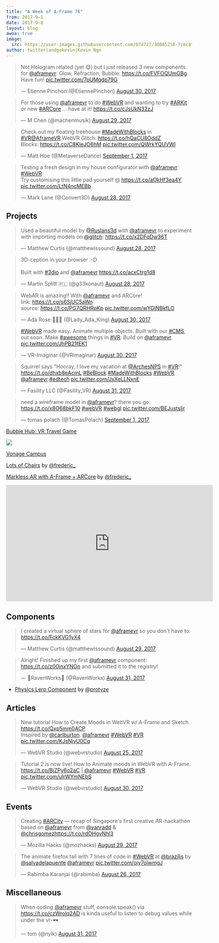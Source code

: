 ```yaml
---
title: "A Week of A-Frame 76"
from: 2017-9-1
date: 2017-9-8
layout: blog
awoa: true
image:
  src: https://user-images.githubusercontent.com/674727/30085258-7cec8faa-924a-11e7-9d94-b4dc6df5975e.jpg
author: twitter|andgokevin|Kevin Ngo
---
```


<script async src="//platform.twitter.com/widgets.js" charset="utf-8"></script>

<div class="tweets tweets-feature">
<blockquote class="twitter-tweet"><p lang="en" dir="ltr">Not Hologram related (yet 😋) but I just released 3 new components for <a href="https://twitter.com/aframevr">@aframevr</a>: Glow, Refraction, Bubble: <a href="https://t.co/FVFOQUmGBg">https://t.co/FVFOQUmGBg</a> Have fun! <a href="https://t.co/7pUMqdp79G">pic.twitter.com/7pUMqdp79G</a></p>&mdash; Etienne Pinchon (@EtiennePinchon) <a href="https://twitter.com/EtiennePinchon/status/902768086016774145">August 30, 2017</a></blockquote>

<blockquote class="twitter-tweet"><p lang="en" dir="ltr">For those using <a href="https://twitter.com/aframevr">@aframevr</a> to do <a href="https://twitter.com/hashtag/WebVR?src=hash">#WebVR</a> and wanting to try <a href="https://twitter.com/hashtag/ARKit?src=hash">#ARKit</a> or new <a href="https://twitter.com/hashtag/ARCore?src=hash">#ARCore</a> ... have at it! <a href="https://t.co/cJsUkN32zJ">https://t.co/cJsUkN32zJ</a></p>&mdash; M Chen (@machenmusik) <a href="https://twitter.com/machenmusik/status/902627129363456013">August 29, 2017</a></blockquote>


<blockquote class="twitter-tweet"><p lang="en" dir="ltr">Check out my floating treehouse <a href="https://twitter.com/hashtag/MadeWithBlocks?src=hash">#MadeWithBlocks</a> in <a href="https://twitter.com/hashtag/VR?src=hash">#VR</a><a href="https://twitter.com/aframevr">@AframeVR</a> WebVR Glitch: <a href="https://t.co/hQaCU8OddZ">https://t.co/hQaCU8OddZ</a><br> Blocks: <a href="https://t.co/C8KIeJO6hM">https://t.co/C8KIeJO6hM</a> <a href="https://t.co/QWrkYQUVWl">pic.twitter.com/QWrkYQUVWl</a></p>&mdash; Matt Hoe (@MetaverseDance) <a href="https://twitter.com/MetaverseDance/status/903467506504876033">September 1, 2017</a></blockquote>

<blockquote class="twitter-tweet"><p lang="en" dir="ltr">Testing a fresh design in my house configurator with <a href="https://twitter.com/aframevr">@aframevr</a> <a href="https://twitter.com/hashtag/WebVR?src=hash">#WebVR</a>. <br>Try customising this little pad yourself @ <a href="https://t.co/aOkHf3ea4Y">https://t.co/aOkHf3ea4Y</a> <a href="https://t.co/LtN4ncMEBb">pic.twitter.com/LtN4ncMEBb</a></p>&mdash; Mark Lane (@Convert3D) <a href="https://twitter.com/Convert3D/status/902170055286259712">August 28, 2017</a></blockquote>
</div>

<!-- more -->

## Projects

<div class="tweets">
<blockquote class="twitter-tweet"><p lang="en" dir="ltr">Used a beautiful model by <a href="https://twitter.com/Ruslans3d">@Ruslans3d</a> with <a href="https://twitter.com/aframevr">@aframevr</a> to experiment with importing models on <a href="https://twitter.com/glitch">@glitch</a>: <a href="https://t.co/x2DFqDw36T">https://t.co/x2DFqDw36T</a></p>&mdash; Matthew Curtis (@matthewissound) <a href="https://twitter.com/matthewissound/status/902236431858278407">August 28, 2017</a></blockquote>


<blockquote class="twitter-tweet"><p lang="en" dir="ltr">3D-ception in your browser :-D <br><br>Built with <a href="https://twitter.com/hashtag/3dio?src=hash">#3dio</a> and <a href="https://twitter.com/aframevr">@aframevr</a> <a href="https://t.co/acxCtrg1d8">https://t.co/acxCtrg1d8</a></p>&mdash; Martin Splitt 🇵🇱 (@g33konaut) <a href="https://twitter.com/g33konaut/status/902209590061916160">August 28, 2017</a></blockquote>

<blockquote class="twitter-tweet"><p lang="en" dir="ltr">WebAR is amazing!! With <a href="https://twitter.com/aframevr">@aframevr</a> and ARCore!<br>link: <a href="https://t.co/s6SjUC5aWn">https://t.co/s6SjUC5aWn</a><br>source: <a href="https://t.co/PG7QRHRpKp">https://t.co/PG7QRHRpKp</a> <a href="https://t.co/wYGlNBkfLO">pic.twitter.com/wYGlNBkfLO</a></p>&mdash; Ada Rose 🏳️‍🌈✨ (@Lady_Ada_King) <a href="https://twitter.com/Lady_Ada_King/status/902927125497425920">August 30, 2017</a></blockquote>

<blockquote class="twitter-tweet"><p lang="en" dir="ltr"><a href="https://twitter.com/hashtag/WebVR?src=hash">#WebVR</a>  made easy. Animate multiple objects. Built with our <a href="https://twitter.com/hashtag/CMS?src=hash">#CMS</a>, out soon. Make <a href="https://twitter.com/hashtag/awesome?src=hash">#awesome</a> things in <a href="https://twitter.com/hashtag/VR?src=hash">#VR</a>. Build on <a href="https://twitter.com/aframevr">@aframevr</a>. <a href="https://t.co/JhPB21fEK1">pic.twitter.com/JhPB21fEK1</a></p>&mdash; VR-Imaginar (@VRimaginar) <a href="https://twitter.com/VRimaginar/status/902914641143226370">August 30, 2017</a></blockquote>

<blockquote class="twitter-tweet"><p lang="en" dir="ltr">Squirrel says &quot;Hooray, I love my vacation at <a href="https://twitter.com/ArchesNPS">@ArchesNPS</a> in <a href="https://twitter.com/hashtag/VR?src=hash">#VR</a>!&quot; <a href="https://t.co/dhxb8eAcmL">https://t.co/dhxb8eAcmL</a> <a href="https://twitter.com/hashtag/BeBlock?src=hash">#BeBlock</a> <a href="https://twitter.com/hashtag/MadeWithBlocks?src=hash">#MadeWithBlocks</a> <a href="https://twitter.com/hashtag/WebVR?src=hash">#WebVR</a> <a href="https://twitter.com/aframevr">@aframevr</a> <a href="https://twitter.com/hashtag/edtech?src=hash">#edtech</a> <a href="https://t.co/JxXeLLNxnE">pic.twitter.com/JxXeLLNxnE</a></p>&mdash; Fasility LLC (@Fasility_VR) <a href="https://twitter.com/Fasility_VR/status/903296715675066372">August 31, 2017</a></blockquote>

<blockquote class="twitter-tweet"><p lang="en" dir="ltr">need a wireframe model in <a href="https://twitter.com/aframevr">@aframevr</a>? there you go: <a href="https://t.co/x8O68bkF10">https://t.co/x8O68bkF10</a> <a href="https://twitter.com/hashtag/webVR?src=hash">#webVR</a> <a href="https://twitter.com/hashtag/webgl?src=hash">#webgl</a> <a href="https://t.co/BEJustsljr">pic.twitter.com/BEJustsljr</a></p>&mdash; tomas polach (@TomasPolach) <a href="https://twitter.com/TomasPolach/status/903689670571073536">September 1, 2017</a></blockquote>

</div>

[Bubble Hub: VR Travel Game](https://www.laravel-vuejs.com/bubblehub-vr-travel-game-made-with-vue-js/)

![](https://user-images.githubusercontent.com/674727/30075963-4a7b4c5a-922c-11e7-8b09-33edc60fe4ae.png)

[Vonage Campus](https://demo-virtual-tour.herokuapp.com/#!/landingPage)

[Lots of Chairs](https://twitter.com/fredric_/status/902065699882983424) by [@frederic_](https://twitter.com/fredric_/)

[Markless AR with A-Frame + ARCore](https://twitter.com/fredric_/status/902879724342534144) by [@frederic_](https://twitter.com/fredric_/)

<iframe width="560" height="315" src="https://www.youtube.com/embed/gtVzA5lqBhY" frameborder="0" allowfullscreen></iframe>

## Components

<div class="tweets">
<blockquote class="twitter-tweet"><p lang="en" dir="ltr">I created a virtual sphere of stars for <a href="https://twitter.com/aframevr">@aframevr</a> so you don&#39;t have to: <a href="https://t.co/FckKVG1yX4">https://t.co/FckKVG1yX4</a></p>&mdash; Matthew Curtis (@matthewissound) <a href="https://twitter.com/matthewissound/status/902608812191780864">August 29, 2017</a></blockquote>

<blockquote class="twitter-tweet"><p lang="en" dir="ltr">Alright! Finished up my first <a href="https://twitter.com/aframevr">@aframevr</a> component: <a href="https://t.co/z00jnxYNGn">https://t.co/z00jnxYNGn</a> and submitted it to the registry!</p>&mdash; 🌿RavenWorks🌱 (@RavenWorks) <a href="https://twitter.com/RavenWorks/status/903084313910145024">August 31, 2017</a></blockquote>

</div>

- [Physics Lerp Component](https://github.com/protyze/aframe-physics-lerp-component) by [@protyze](https://twitter.com/@protyze)

## Articles

<div class="tweets">
<blockquote class="twitter-tweet"><p lang="en" dir="ltr">New tutorial How to Create Moods in WebVR w/ A-Frame and Sketch. <a href="https://t.co/Qxp5mm0ACP">https://t.co/Qxp5mm0ACP</a> <br>Inspired by <a href="https://twitter.com/carlburton">@carlburton</a>. <a href="https://twitter.com/aframevr">@aframevr</a> <a href="https://twitter.com/hashtag/WebVR?src=hash">#WebVR</a> <a href="https://twitter.com/hashtag/VR?src=hash">#VR</a> <a href="https://t.co/KJsNjyU0Cq">pic.twitter.com/KJsNjyU0Cq</a></p>&mdash; WebVR Studio (@webvrstudio) <a href="https://twitter.com/webvrstudio/status/901179914153451520">August 25, 2017</a></blockquote>

<blockquote class="twitter-tweet"><p lang="en" dir="ltr">Tutorial 2 is now live! How to Animate moods in WebVR with A-Frame. <a href="https://t.co/BjZPy6o2aC">https://t.co/BjZPy6o2aC</a>  | <a href="https://twitter.com/aframevr">@aframevr</a> <a href="https://twitter.com/hashtag/WebVR?src=hash">#WebVR</a> <a href="https://twitter.com/hashtag/VR?src=hash">#VR</a> <a href="https://t.co/ulrWYmNEbS">pic.twitter.com/ulrWYmNEbS</a></p>&mdash; WebVR Studio (@webvrstudio) <a href="https://twitter.com/webvrstudio/status/902982099220578304">August 30, 2017</a></blockquote>

</div>

## Events

<div class="tweets">
<blockquote class="twitter-tweet"><p lang="en" dir="ltr">Creating <a href="https://twitter.com/hashtag/ARCity?src=hash">#ARCity</a> — recap of Singapore&#39;s first creative AR-hackathon based on <a href="https://twitter.com/aframevr">@aframevr</a> from <a href="https://twitter.com/vanradd">@vanradd</a> &amp; <a href="https://twitter.com/chrisgomez">@chrisgomez</a><a href="https://t.co/rdOHgyNhl3">https://t.co/rdOHgyNhl3</a></p>&mdash; Mozilla Hacks (@mozhacks) <a href="https://twitter.com/mozhacks/status/902553638974971909">August 29, 2017</a></blockquote>

<blockquote class="twitter-tweet"><p lang="en" dir="ltr">The animate firefox tail with 7 lines of code in <a href="https://twitter.com/hashtag/WebVR?src=hash">#WebVR</a> at <a href="https://twitter.com/braziljs">@braziljs</a> by <a href="https://twitter.com/salvadelapuente">@salvadelapuente</a> <a href="https://twitter.com/aframevr">@aframevr</a> <a href="https://t.co/oiy7olwmgJ">pic.twitter.com/oiy7olwmgJ</a></p>&mdash; Rabimba Karanjai (@rabimba) <a href="https://twitter.com/rabimba/status/901527527717568514">August 26, 2017</a></blockquote>

</div>

## Miscellaneous

<div class="tweets">
<blockquote class="twitter-tweet"><p lang="en" dir="ltr">When coding <a href="https://twitter.com/aframevr">@aframevr</a> stuff, console.speak() via  <a href="https://t.co/czWrolq2AD">https://t.co/czWrolq2AD</a> is kinda useful to listen to debug values while under the vr-🕶️</p>&mdash; tom (@nylk) <a href="https://twitter.com/nylk/status/903326379210674176">August 31, 2017</a></blockquote>

</div>
